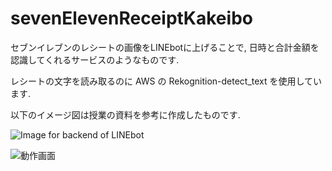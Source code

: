 # sevenElevenReceiptKakeibo

セブンイレブンのレシートの画像をLINEbotに上げることで, 日時と合計金額を認識してくれるサービスのようなものです.

レシートの文字を読み取るのに AWS の Rekognition-detect_text を使用しています.

以下のイメージ図は授業の資料を参考に作成したものです.

![Image for backend of LINEbot](https://github.com/b2211590/sevenElevenReceiptKakeibo/assets/108921020/b6e59cbe-d07e-4b40-86f0-1047a28379a4)

![動作画面](https://github.com/b2211590/sevenElevenReceiptKakeibo/assets/108921020/f64abd1c-c31d-45a3-8e61-854ef3c70170)
